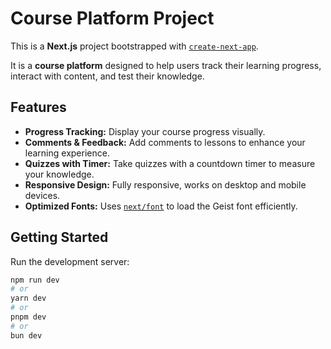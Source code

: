 # Course Platform Project

This is a **Next.js** project bootstrapped with [`create-next-app`](https://nextjs.org/docs/app/api-reference/cli/create-next-app).  

It is a **course platform** designed to help users track their learning progress, interact with content, and test their knowledge.

## Features

- **Progress Tracking:** Display your course progress visually.  
- **Comments & Feedback:** Add comments to lessons to enhance your learning experience.  
- **Quizzes with Timer:** Take quizzes with a countdown timer to measure your knowledge.  
- **Responsive Design:** Fully responsive, works on desktop and mobile devices.  
- **Optimized Fonts:** Uses [`next/font`](https://nextjs.org/docs/app/building-your-application/optimizing/fonts) to load the Geist font efficiently.  

## Getting Started

Run the development server:

```bash
npm run dev
# or
yarn dev
# or
pnpm dev
# or
bun dev

